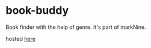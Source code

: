 # book-buddy

Book finder with the help of genre. It's part of markNine.

hosted [here](https://book-buddy123.netlify.app)
